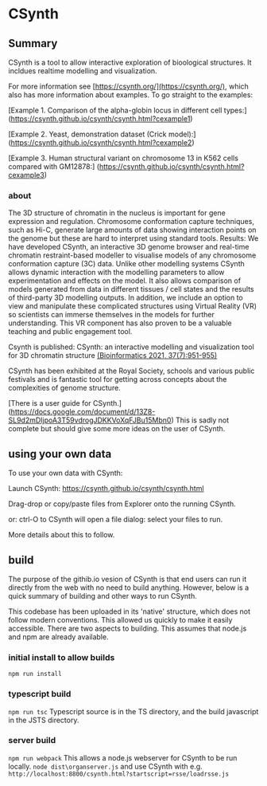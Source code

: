 # CSynth
## Summary
CSynth is a tool to allow interactive exploration of bioological structures.
It incldues realtime modelling and visualization.

For more information see [https://csynth.org/](https://csynth.org/), which also has more information about examples.
To go straight to the examples:

[Example 1. Comparison of the alpha-globin locus in different cell types:]
(https://csynth.github.io/csynth/csynth.html?cexample1)

[Example 2. Yeast, demonstration dataset (Crick model):]
(https://csynth.github.io/csynth/csynth.html?cexample2)

[Example 3. Human structural variant on chromosome 13 in K562 cells compared with GM12878:]
(https://csynth.github.io/csynth/csynth.html?cexample3)

### about
The 3D structure of chromatin in the nucleus is important for gene expression and regulation.  Chromosome conformation capture techniques, such as Hi-C, generate large amounts of data showing interaction points on the genome but these are hard to interpret using standard tools.
Results: We have developed CSynth, an interactive 3D genome browser and real-time chromatin restraint-based modeller to visualise models of any chromosome conformation capture (3C) data. Unlike other modelling systems CSynth allows dynamic interaction with the modelling parameters to allow experimentation and effects on the model. It also allows comparison of models generated from data in different tissues / cell states and the results of third-party 3D modelling outputs. In addition, we include an option to view and manipulate these complicated structures using Virtual Reality (VR) so scientists can immerse themselves in the models for further understanding. This VR component has also proven to be a valuable teaching and public engagement tool.

Csynth is published: CSynth: an interactive modelling and visualization tool for 3D chromatin structure
[(Bioinformatics 2021, 37(7):951-955)](https://www.ncbi.nlm.nih.gov/pmc/articles/PMC8128456)

CSynth has been exhibited at the Royal Society, schools and various public festivals and is fantastic tool for getting across concepts about the complexities of genome structure.

[There is a user guide for CSynth.]
(https://docs.google.com/document/d/13Z8-SL9d2mDIjpoA3T59vdrogJDKKVoXqFJBu15Mbn0)
This is sadly not complete but should give some more ideas on the user of CSynth.

## using your own data
To use your own data with CSynth:

Launch CSynth: https://csynth.github.io/csynth/csynth.html

Drag-drop or copy/paste files from Explorer onto the running CSynth.

or: ctrl-O to CSynth will open a file dialog: select your files to run.

More details about this to follow.

## build
The purpose of the githib.io vesion of CSynth is that end users can run it directly from the web with no need to build anything.
However, below is a quick summary of building and other ways to run CSynth.

This codebase has been uploaded in its 'native' structure, which does not follow modern conventions. This allowed us quickly to make it easily accessible.
There are two aspects to building. This assumes that node.js and npm are already available.
### initial install to allow builds
`npm run install`
### typescript build
`npm run tsc`
Typescript source is in the TS directory, and the build javascript in the JSTS directory.
### server build
`npm run webpack`
This allows a node.js webserver for CSynth to be run locally.
`node dist\organserver.js`
and use CSynth with e.g.
`http://localhost:8800/csynth.html?startscript=rsse/loadrsse.js`



